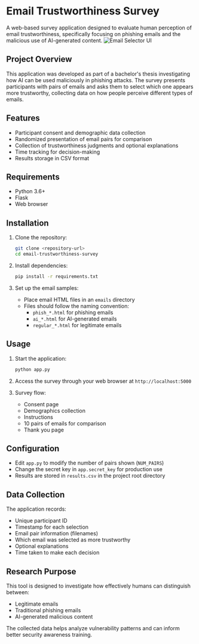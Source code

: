 # Email Trustworthiness Survey

A web-based survey application designed to evaluate human perception of email trustworthiness, specifically focusing on phishing emails and the malicious use of AI-generated content.
![Email Selector UI](email_selector.png)
## Project Overview

This application was developed as part of a bachelor's thesis investigating how AI can be used maliciously in phishing attacks. The survey presents participants with pairs of emails and asks them to select which one appears more trustworthy, collecting data on how people perceive different types of emails.

## Features

- Participant consent and demographic data collection
- Randomized presentation of email pairs for comparison
- Collection of trustworthiness judgments and optional explanations
- Time tracking for decision-making
- Results storage in CSV format

## Requirements

- Python 3.6+
- Flask
- Web browser

## Installation

1. Clone the repository:
   ```bash
   git clone <repository-url>
   cd email-trustworthiness-survey
   ```

2. Install dependencies:
   ```bash
   pip install -r requirements.txt
   ```

3. Set up the email samples:
   - Place email HTML files in an `emails` directory
   - Files should follow the naming convention:
     - `phish_*.html` for phishing emails
     - `ai_*.html` for AI-generated emails
     - `regular_*.html` for legitimate emails

## Usage

1. Start the application:
   ```bash
   python app.py
   ```

2. Access the survey through your web browser at `http://localhost:5000`

3. Survey flow:
   - Consent page
   - Demographics collection
   - Instructions
   - 10 pairs of emails for comparison
   - Thank you page

## Configuration

- Edit `app.py` to modify the number of pairs shown (`NUM_PAIRS`)
- Change the secret key in `app.secret_key` for production use
- Results are stored in `results.csv` in the project root directory

## Data Collection

The application records:
- Unique participant ID
- Timestamp for each selection
- Email pair information (filenames)
- Which email was selected as more trustworthy
- Optional explanations
- Time taken to make each decision

## Research Purpose

This tool is designed to investigate how effectively humans can distinguish between:
- Legitimate emails
- Traditional phishing emails
- AI-generated malicious content

The collected data helps analyze vulnerability patterns and can inform better security awareness training.
